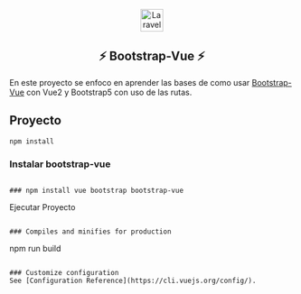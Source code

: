 <p align="center"><a href="#" target="_blank"><img src="https://sebastiancabrera.netlify.app/assets/img/1x/logo.png" width="40" alt="Laravel Logo"></a></p>

## <div align="center"> ⚡ Bootstrap-Vue ⚡ </div>
En este proyecto se enfoco en aprender las bases de como usar  <a href="https://bootstrap-vue.org/">Bootstrap-Vue</a> con Vue2 y Bootstrap5 con uso de las rutas.


## Proyecto 
```
npm install
```

### Instalar bootstrap-vue
```

### npm install vue bootstrap bootstrap-vue

```
Ejecutar Proyecto
```

### Compiles and minifies for production
```
npm run build
```

### Customize configuration
See [Configuration Reference](https://cli.vuejs.org/config/).
